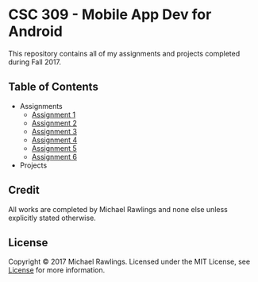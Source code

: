 # CSC 309 - Mobile App Dev for Android
This repository contains all of my assignments and projects completed during Fall 2017.

## Table of Contents
* Assignments
    * [Assignment 1](./Assignment1/)
    * [Assignment 2](./Assignment2/)
    * [Assignment 3](./Assignment3/)
    * [Assignment 4](./Assignment4/)
    * [Assignment 5](./Assignment5/)
    * [Assignment 6](./Assignment6/)
* Projects


## Credit
All works are completed by Michael Rawlings and none else unless explicitly stated otherwise.

## License
Copyright &copy; 2017 Michael Rawlings. Licensed under the MIT License, see [License](LICENSE) for more information.
